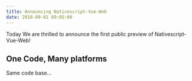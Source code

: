 ```yaml
---
title: Announcing Nativescript-Vue-Web
date: 2018-09-01 09:05:00
---
```


Today We are thrilled to announce the first public preview of Nativescript-Vue-Web!

<!-- more -->

## One Code, Many platforms

Same code base...
